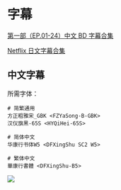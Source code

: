 # 字幕

[第一部（EP.01-24）中文 BD 字幕合集](https://github.com/Nekomoekissaten-SUB/Nekomoekissaten-Storage/raw/master/Hanyo-yashahime/Yashahime_S1_01-24_BD_zho.7z)

[Netflix 日文字幕合集](https://github.com/Nekomoekissaten-SUB/Nekomoekissaten-Storage/raw/master/Hanyo-yashahime/Yashahime_S1_JPN.7z)

## 中文字幕

所需字体：
```
# 简繁通用
方正粗雅宋_GBK <FZYaSong-B-GBK>
汉仪旗黑-65S <HYQiHei-65S>

# 简体中文
华康行书体W5 <DFXingShu SC2 W5>

# 繁体中文
華康行書體 <DFXingShu-B5>
```

![](https://nekomoe.pages.dev/images/2020-10/yashahime.png)